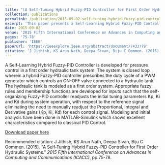 ```yaml
---
title: "[A Self-Tuning Hybrid Fuzzy-PID Controller for First Order Hydraulic Systems](https://ieeexplore.ieee.org/abstract/document/7433779)"
collection: publications
permalink: /publication/2015-09-02-self-tuning-hybrid-fuzzy-pid-controller
excerpt: 'This paper presents a Self-Learning Hybrid Fuzzy-PID Controller developed for pressure control in a first order hydraulic tank system, featuring self-adjusting tuning parameters for improved performance.'
date: 2015-09-02
venue: '2015 Fifth International Conference on Advances in Computing and Communications (ICACC)'
pages: '75-78'
publisher: 'IEEE'
paperurl: 'https://ieeexplore.ieee.org/abstract/document/7433779'
citation: 'J Jithish, KS Arun Nath, Deepa Sivan, Biju C Oommen. (2015). "A Self-Tuning Hybrid Fuzzy-PID Controller for First Order Hydraulic Systems." <i>2015 Fifth International Conference on Advances in Computing and Communications (ICACC)</i>, pp.75-78.'
---
```

A Self-Learning Hybrid Fuzzy-PID Controller is developed for pressure control in a first order hydraulic tank system. The system is closed loop wherein a hybrid Fuzzy-PID controller prescribes the duty cycle of a PWM generator which controls an ON-OFF valve connected to a hydraulic tank. The hydraulic tank is modeled as a first order system. Appropriate fuzzy rules and membership functions are developed for inputs such that the self-organizing Fuzzy-PID controller readjusts the initial tuning parameters Kp, Ki and Kd during system operation, with respect to the reference signal eliminating the need to manually readjust the Proportional, Integral and Derivative gains (Kp, Ki, Kd) for each control signal. Modeling and initial analysis have been done in MATLAB-Simulink which shows excellent characteristics compared to classical PID Control.

[Download paper here](https://ieeexplore.ieee.org/abstract/document/7433779)

Recommended citation: J Jithish, KS Arun Nath, Deepa Sivan, Biju C Oommen. (2015). "A Self-Tuning Hybrid Fuzzy-PID Controller for First Order Hydraulic Systems." <i>2015 Fifth International Conference on Advances in Computing and Communications (ICACC)</i>, pp.75-78.
